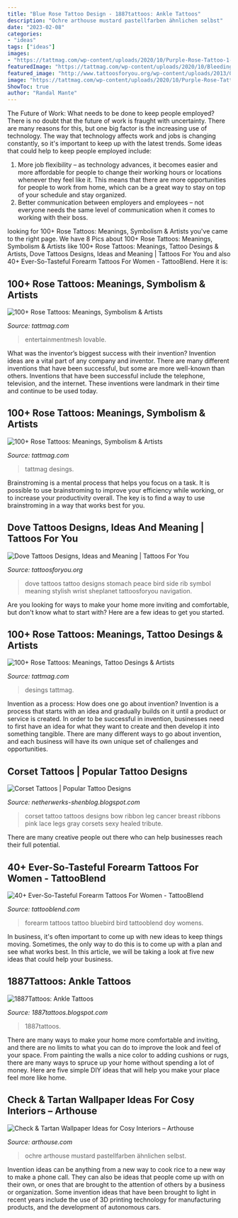 ```yaml
---
title: "Blue Rose Tattoo Design - 1887tattoos: Ankle Tattoos"
description: "Ochre arthouse mustard pastellfarben ähnlichen selbst"
date: "2023-02-08"
categories:
- "ideas"
tags: ["ideas"]
images:
- "https://tattmag.com/wp-content/uploads/2020/10/Purple-Rose-Tattoo-1-610x1024.jpg"
featuredImage: "https://tattmag.com/wp-content/uploads/2020/10/Bleeding-Rose-Tattoo-2.jpg"
featured_image: "http://www.tattoosforyou.org/wp-content/uploads/2013/09/Peace-Dove-Tattoos.jpg"
image: "https://tattmag.com/wp-content/uploads/2020/10/Purple-Rose-Tattoo-1.jpg"
ShowToc: true
author: "Randal Mante"
---
```



The Future of Work: What needs to be done to keep people employed?
There is no doubt that the future of work is fraught with uncertainty. There are many reasons for this, but one big factor is the increasing use of technology. The way that technology affects work and jobs is changing constantly, so it's important to keep up with the latest trends. Some ideas that could help to keep people employed include: 
1) More job flexibility – as technology advances, it becomes easier and more affordable for people to change their working hours or locations whenever they feel like it. This means that there are more opportunities for people to work from home, which can be a great way to stay on top of your schedule and stay organized. 
2) Better communication between employers and employees – not everyone needs the same level of communication when it comes to working with their boss.

	

		
looking for 100+ Rose Tattoos: Meanings, Symbolism &amp; Artists you've came to the right page. We have 8 Pics about 100+ Rose Tattoos: Meanings, Symbolism &amp; Artists like 100+ Rose Tattoos: Meanings, Tattoo Desings &amp; Artists, Dove Tattoos Designs, Ideas and Meaning | Tattoos For You and also 40+ Ever-So-Tasteful Forearm Tattoos For Women - TattooBlend. Here it is:
		
    
## 100+ Rose Tattoos: Meanings, Symbolism &amp; Artists

<img loading=lazy src="https://tattmag.com/wp-content/uploads/2020/10/Bleeding-Rose-Tattoo-2.jpg" onerror="this.onerror=null;this.src='https://tse4.mm.bing.net/th?id=OIP.Z0Xe90l_e3rYIzorEHF8ZAHaMn&amp;pid=15.1';" alt="100+ Rose Tattoos: Meanings, Symbolism &amp; Artists">

_Source: tattmag.com_

>entertainmentmesh lovable. 

	

What was the inventor’s biggest success with their invention?
Invention ideas are a vital part of any company and inventor. There are many different inventions that have been successful, but some are more well-known than others. Inventions that have been successful include the telephone, television, and the internet. These inventions were landmark in their time and continue to be used today.

    
## 100+ Rose Tattoos: Meanings, Symbolism &amp; Artists

<img loading=lazy src="https://tattmag.com/wp-content/uploads/2020/10/Purple-Rose-Tattoo-1-610x1024.jpg" onerror="this.onerror=null;this.src='https://tse4.mm.bing.net/th?id=OIP.Q1y0s4hfP9v0GFo97MV1oAHaMb&amp;pid=15.1';" alt="100+ Rose Tattoos: Meanings, Symbolism &amp; Artists">

_Source: tattmag.com_

>tattmag desings. 

	

Brainstroming is a mental process that helps you focus on a task. It is possible to use brainstroming to improve your efficiency while working, or to increase your productivity overall. The key is to find a way to use brainstroming in a way that works best for you.

    
## Dove Tattoos Designs, Ideas And Meaning | Tattoos For You

<img loading=lazy src="http://www.tattoosforyou.org/wp-content/uploads/2013/09/Peace-Dove-Tattoos.jpg" onerror="this.onerror=null;this.src='https://tse1.mm.bing.net/th?id=OIP.oJCu_DiX6wtCfrGpqFuZOQHaJ4&amp;pid=15.1';" alt="Dove Tattoos Designs, Ideas and Meaning | Tattoos For You">

_Source: tattoosforyou.org_

>dove tattoos tattoo designs stomach peace bird side rib symbol meaning stylish wrist sheplanet tattoosforyou navigation. 

	

Are you looking for ways to make your home more inviting and comfortable, but don't know what to start with? Here are a few ideas to get you started. 

    
## 100+ Rose Tattoos: Meanings, Tattoo Desings &amp; Artists

<img loading=lazy src="https://tattmag.com/wp-content/uploads/2020/10/Purple-Rose-Tattoo-1.jpg" onerror="this.onerror=null;this.src='https://tse4.mm.bing.net/th?id=OIP.HZ47uQVhAXVWjCpCr3piDAHaMb&amp;pid=15.1';" alt="100+ Rose Tattoos: Meanings, Tattoo Desings &amp; Artists">

_Source: tattmag.com_

>desings tattmag. 

	

Invention as a process: How does one go about invention?
Invention is a process that starts with an idea and gradually builds on it until a product or service is created. In order to be successful in invention, businesses need to first have an idea for what they want to create and then develop it into something tangible. There are many different ways to go about invention, and each business will have its own unique set of challenges and opportunities.

    
## Corset Tattoos | Popular Tattoo Designs

<img loading=lazy src="http://1.bp.blogspot.com/-6WVcsAlCf2k/UQZWBlOee7I/AAAAAAAANJw/TxtKuyVKbfc/s1600/Healed-Corset-Bow-Tattoo-s-on-my-legs-tattoo-96454.jpeg" onerror="this.onerror=null;this.src='https://tse4.mm.bing.net/th?id=OIP.B-G85b9Py9XW_noHwrnRywHaM6&amp;pid=15.1';" alt="Corset Tattoos | Popular Tattoo Designs">

_Source: netherwerks-shenblog.blogspot.com_

>corset tattoo tattoos designs bow ribbon leg cancer breast ribbons pink lace legs gray corsets sexy healed tribute. 

	

There are many creative people out there who can help businesses reach their full potential.

    
## 40+ Ever-So-Tasteful Forearm Tattoos For Women - TattooBlend

<img loading=lazy src="https://tattooblend.com/wp-content/uploads/2016/06/womens-forearm-tattoo-design-16.jpg" onerror="this.onerror=null;this.src='https://tse2.mm.bing.net/th?id=OIP.b7YpTYgt03-UObeiRUKmEQHaHb&amp;pid=15.1';" alt="40+ Ever-So-Tasteful Forearm Tattoos For Women - TattooBlend">

_Source: tattooblend.com_

>forearm tattoos tattoo bluebird bird tattooblend doy womens. 

	

In business, it's often important to come up with new ideas to keep things moving. Sometimes, the only way to do this is to come up with a plan and see what works best. In this article, we will be taking a look at five new ideas that could help your business.

    
## 1887Tattoos: Ankle Tattoos

<img loading=lazy src="https://2.bp.blogspot.com/-w_rUl1j9lTo/UPhav2AKD0I/AAAAAAAAIiM/39f8OGzK17E/s1600/Butterfly-Tattoo-Design-for-Teens-Ankle.jpg" onerror="this.onerror=null;this.src='https://tse3.mm.bing.net/th?id=OIP.M1ADQ2iBSYYN-M5dEM3PiwHaJ3&amp;pid=15.1';" alt="1887Tattoos: Ankle Tattoos">

_Source: 1887tattoos.blogspot.com_

>1887tattoos. 

	

There are many ways to make your home more comfortable and inviting, and there are no limits to what you can do to improve the look and feel of your space. From painting the walls a nice color to adding cushions or rugs, there are many ways to spruce up your home without spending a lot of money. Here are five simple DIY ideas that will help you make your place feel more like home.

    
## Check &amp; Tartan Wallpaper Ideas For Cosy Interiors – Arthouse

<img loading=lazy src="https://cdn.shopify.com/s/files/1/0252/5246/2637/articles/5c76fe2ade77fe547900003b_1024x1024.jpg?v=1600674707" onerror="this.onerror=null;this.src='https://tse2.mm.bing.net/th?id=OIP.6PQJ9p7U4geQtV2kBS5tNAHaHV&amp;pid=15.1';" alt="Check &amp; Tartan Wallpaper Ideas for Cosy Interiors – Arthouse">

_Source: arthouse.com_

>ochre arthouse mustard pastellfarben ähnlichen selbst. 

	

Invention ideas can be anything from a new way to cook rice to a new way to make a phone call. They can also be ideas that people come up with on their own, or ones that are brought to the attention of others by a business or organization. Some invention ideas that have been brought to light in recent years include the use of 3D printing technology for manufacturing products, and the development of autonomous cars.


